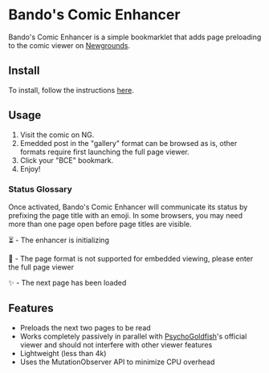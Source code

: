 # Bando's Comic Enhancer

Bando's Comic Enhancer is a simple bookmarklet that adds page preloading to the comic viewer on [Newgrounds](https://www.newgrounds.com/).

## Install

To install, follow the instructions [here](https://raw.githack.com/trevorjay/ng-bandos-comic-enhancer/feature-001/install.html).

## Usage

1) Visit the comic on NG.
2) Emedded post in the "gallery" format can be browsed as is, other formats require first launching the full page viewer.
3) Click your "BCE" bookmark.
4) Enjoy!

### Status Glossary

Once activated, Bando's Comic Enhancer will communicate its status by prefixing the page title with an emoji. In some browsers, you may need more than one page open before page titles are visible.

⏳ - The enhancer is initializing

🔎 - The page format is not supported for embedded viewing, please enter the full page viewer

✨ - The next page has been loaded


## Features
* Preloads the next two pages to be read
* Works completely passively in parallel with [PsychoGoldfish](https://psychogoldfish.newgrounds.com/)'s official viewer and should not interfere with other viewer features
* Lightweight (less than 4k)
* Uses the MutationObserver API to minimize CPU overhead
